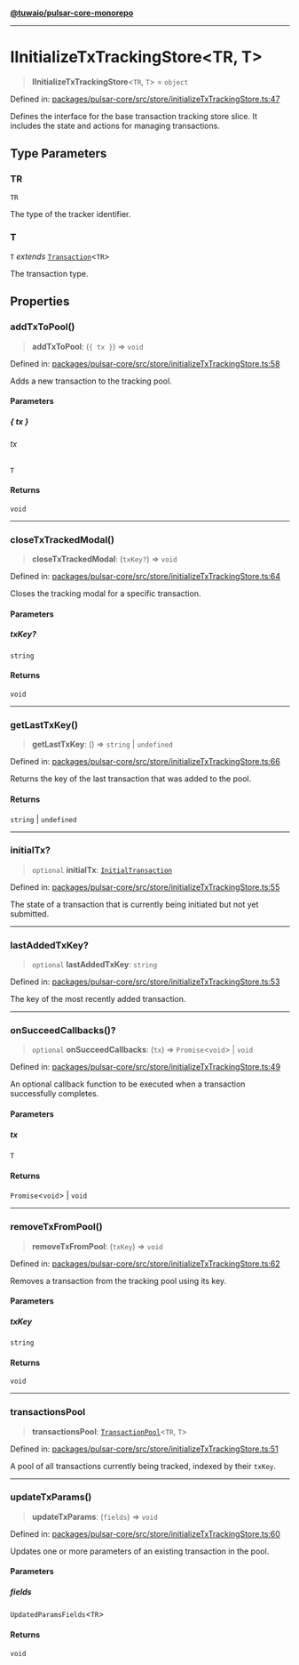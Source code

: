[**@tuwaio/pulsar-core-monorepo**](../../../README.md)

***

# IInitializeTxTrackingStore\<TR, T\>

> **IInitializeTxTrackingStore**\<`TR`, `T`\> = `object`

Defined in: [packages/pulsar-core/src/store/initializeTxTrackingStore.ts:47](https://github.com/TuwaIO/pulsar-core/blob/8e3b09e31968f4ec01c4c0951617f2dc09a588af/packages/pulsar-core/src/store/initializeTxTrackingStore.ts#L47)

Defines the interface for the base transaction tracking store slice.
It includes the state and actions for managing transactions.

## Type Parameters

### TR

`TR`

The type of the tracker identifier.

### T

`T` *extends* [`Transaction`](Transaction.md)\<`TR`\>

The transaction type.

## Properties

### addTxToPool()

> **addTxToPool**: (`{ tx }`) => `void`

Defined in: [packages/pulsar-core/src/store/initializeTxTrackingStore.ts:58](https://github.com/TuwaIO/pulsar-core/blob/8e3b09e31968f4ec01c4c0951617f2dc09a588af/packages/pulsar-core/src/store/initializeTxTrackingStore.ts#L58)

Adds a new transaction to the tracking pool.

#### Parameters

##### \{ tx \}

###### tx

`T`

#### Returns

`void`

***

### closeTxTrackedModal()

> **closeTxTrackedModal**: (`txKey?`) => `void`

Defined in: [packages/pulsar-core/src/store/initializeTxTrackingStore.ts:64](https://github.com/TuwaIO/pulsar-core/blob/8e3b09e31968f4ec01c4c0951617f2dc09a588af/packages/pulsar-core/src/store/initializeTxTrackingStore.ts#L64)

Closes the tracking modal for a specific transaction.

#### Parameters

##### txKey?

`string`

#### Returns

`void`

***

### getLastTxKey()

> **getLastTxKey**: () => `string` \| `undefined`

Defined in: [packages/pulsar-core/src/store/initializeTxTrackingStore.ts:66](https://github.com/TuwaIO/pulsar-core/blob/8e3b09e31968f4ec01c4c0951617f2dc09a588af/packages/pulsar-core/src/store/initializeTxTrackingStore.ts#L66)

Returns the key of the last transaction that was added to the pool.

#### Returns

`string` \| `undefined`

***

### initialTx?

> `optional` **initialTx**: [`InitialTransaction`](InitialTransaction.md)

Defined in: [packages/pulsar-core/src/store/initializeTxTrackingStore.ts:55](https://github.com/TuwaIO/pulsar-core/blob/8e3b09e31968f4ec01c4c0951617f2dc09a588af/packages/pulsar-core/src/store/initializeTxTrackingStore.ts#L55)

The state of a transaction that is currently being initiated but not yet submitted.

***

### lastAddedTxKey?

> `optional` **lastAddedTxKey**: `string`

Defined in: [packages/pulsar-core/src/store/initializeTxTrackingStore.ts:53](https://github.com/TuwaIO/pulsar-core/blob/8e3b09e31968f4ec01c4c0951617f2dc09a588af/packages/pulsar-core/src/store/initializeTxTrackingStore.ts#L53)

The key of the most recently added transaction.

***

### onSucceedCallbacks()?

> `optional` **onSucceedCallbacks**: (`tx`) => `Promise`\<`void`\> \| `void`

Defined in: [packages/pulsar-core/src/store/initializeTxTrackingStore.ts:49](https://github.com/TuwaIO/pulsar-core/blob/8e3b09e31968f4ec01c4c0951617f2dc09a588af/packages/pulsar-core/src/store/initializeTxTrackingStore.ts#L49)

An optional callback function to be executed when a transaction successfully completes.

#### Parameters

##### tx

`T`

#### Returns

`Promise`\<`void`\> \| `void`

***

### removeTxFromPool()

> **removeTxFromPool**: (`txKey`) => `void`

Defined in: [packages/pulsar-core/src/store/initializeTxTrackingStore.ts:62](https://github.com/TuwaIO/pulsar-core/blob/8e3b09e31968f4ec01c4c0951617f2dc09a588af/packages/pulsar-core/src/store/initializeTxTrackingStore.ts#L62)

Removes a transaction from the tracking pool using its key.

#### Parameters

##### txKey

`string`

#### Returns

`void`

***

### transactionsPool

> **transactionsPool**: [`TransactionPool`](TransactionPool.md)\<`TR`, `T`\>

Defined in: [packages/pulsar-core/src/store/initializeTxTrackingStore.ts:51](https://github.com/TuwaIO/pulsar-core/blob/8e3b09e31968f4ec01c4c0951617f2dc09a588af/packages/pulsar-core/src/store/initializeTxTrackingStore.ts#L51)

A pool of all transactions currently being tracked, indexed by their `txKey`.

***

### updateTxParams()

> **updateTxParams**: (`fields`) => `void`

Defined in: [packages/pulsar-core/src/store/initializeTxTrackingStore.ts:60](https://github.com/TuwaIO/pulsar-core/blob/8e3b09e31968f4ec01c4c0951617f2dc09a588af/packages/pulsar-core/src/store/initializeTxTrackingStore.ts#L60)

Updates one or more parameters of an existing transaction in the pool.

#### Parameters

##### fields

`UpdatedParamsFields`\<`TR`\>

#### Returns

`void`
